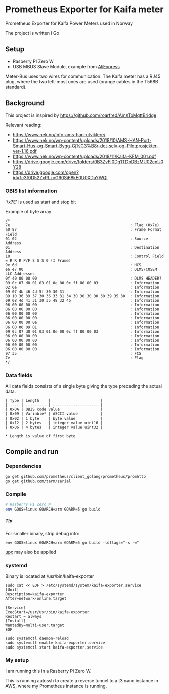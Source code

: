# Prometheus Exporter for Kaifa meter

Prometheus Exporter for Kaifa Power Meters used in Norway

The project is written i Go

## Setup
- Rasberry PI Zero W
- USB MBUS Slave Module, example from [AliExpress](https://www.aliexpress.com/item/Freeshipping-USB-to-MBUS-slave-module-discrete-component-non-TSS721-circuit-M-BUS-bus-data-monitor/32814808312.html)

Meter-Bus uses two wires for communication. The Kaifa meter has a RJ45 plug, where the two left-most ones are used 
(orange cables in the T568B standard).


## Background
This project is inspired by https://github.com/roarfred/AmsToMqttBridge

Relevant reading:
- https://www.nek.no/info-ams-han-utviklere/
- https://www.nek.no/wp-content/uploads/2018/10/AMS-HAN-Port-Smart-Hus-og-Smart-Bygg-Gj%C3%B8r-det-selv-og-Pilotprosjekter-ver-1.16.pdf
- https://www.nek.no/wp-content/uploads/2018/11/Kaifa-KFM_001.pdf
- https://drive.google.com/drive/folders/0B3ZvFI0Dg1TDbDBzMU02cnU0Y28
- https://drive.google.com/open?id=1c3f0D52ZxRLzoG60Sj68kE0U0XDaYWQI 

### OBIS list information

'\x7E' is used as start and stop bit

Example of byte array
```
/*
7e                                                     : Flag (0x7e)
a0 87                                                  : Frame Format Field
01 02                                                  : Source Address
01                                                     : Destination Address
10                                                     : Control Field = R R R P/F S S S 0 (I Frame)
9e 6d                                                  : HCS
e6 e7 00                                               : DLMS/COSEM LLC Addresses
0f 40 00 00 00                                         : DLMS HEADER?
09 0c 07 d0 01 03 01 0e 00 0c ff 80 00 03              : Information
02 0e                                                  : Information
09 07 4b 46 4d 5f 30 30 31                             : Information
09 10 36 39 37 30 36 33 31 34 30 30 30 30 30 39 35 30  : Information
09 08 4d 41 31 30 35 48 32 45                          : Information
06 00 00 00 00                                         : Information
06 00 00 00 00                                         : Information
06 00 00 00 00                                         : Information
06 00 00 00 00                                         : Information
06 00 00 00 0e                                         : Information
06 00 00 09 01                                         : Information
09 0c 07 d0 01 03 01 0e 00 0c ff 80 00 03              : Information
06 00 00 00 00                                         : Information
06 00 00 00 00                                         : Information
06 00 00 00 00                                         : Information
06 00 00 00 00                                         : Information
97 35                                                  : FCS
7e                                                     : Flag
*/
```

### Data fields

All data fields consists of a single byte giving the type preceding the actual data.

```
| Type | Length    |                      |
| ---- | --------- | -------------------- |
| 0x0A | OBIS code value                  |
| 0x09 | Variable* | ASCII value          |
| 0x02 | 1 byte    | byte value           |
| 0x12 | 2 bytes   | integer value uint16 |
| 0x06 | 4 bytes   | integer value uint32 |

* Length is value of first byte
```

## Compile and run

### Dependencies
```bash
go get github.com/prometheus/client_golang/prometheus/promhttp
go get github.com/tarm/serial
```

### Compile
```bash
# Rasberry PI Zero W
env GOOS=linux GOARCH=arm GOARM=5 go build
```

##### Tip

For smaller binary, strip debug info:
```
env GOOS=linux GOARCH=arm GOARM=5 go build -ldflags="-s -w"
```

[upx](https://github.com/upx/upx) may also be applied

### systemd
Binary is located at /usr/bin/kaifa-exporter

```
sudo cat << EOF > /etc/systemd/system/kaifa-exporter.service
[Unit] 
Description=kaifa-exporter 
After=network-online.target

[Service] 
ExecStart=/usr/usr/bin/kaifa-exporter
Restart = always
[Install] 
WantedBy=multi-user.target
EOF

sudo systemctl daemon-reload
sudo systemctl enable kaifa-exporter.service
sudo systemctl start kaifa-exporter.service
```

### My setup
I am running this in a Rasberry Pi Zero W.

This is running autossh to create a reverse tunnel to a t3.nano instance in AWS, where my Prometheus instance is running.

